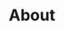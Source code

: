 ---
title: About
description: 'This documentation contains some of my (experimental) dev ops projects done with DDEV and Gitpod.'
position: 1
category: General
---